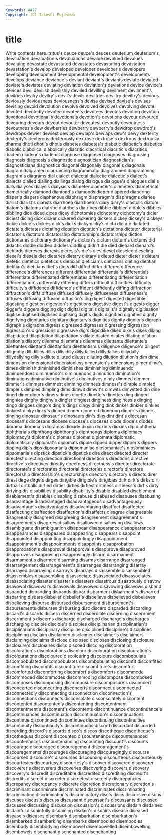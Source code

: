 ```yaml
---
Keywords: 4477 
Copyright: (C) Takeshi Fujisawa
---
```


# title

Write contents here.
tritus's deuce deuce's deuces deuterium deuterium's devaluation devaluation's devaluations devalue
devalued devalues devaluing devastate devastated devastates devastating devastation devastation's develop
developed developer developer's developers developing development developmental development's developments develops
deviance deviance's deviant deviant's deviants deviate deviated deviate's deviates deviating
deviation deviation's deviations device device's devices devil devilish devilishly devilled
devilling devilment devilment's devilries devilry devilry's devil's devils deviltries deviltry
deviltry's devious deviously deviousness deviousness's devise devised devise's devises devising
devoid devolution devolve devolved devolves devolving devote devoted devotedly devotee
devotee's devotees devotes devoting devotion devotional devotional's devotionals devotion's devotions
devour devoured devouring devours devout devouter devoutest devoutly devoutness devoutness's
dew dewberries dewberry dewberry's dewdrop dewdrop's dewdrops dewier dewiest dewlap
dewlap's dewlaps dew's dewy dexterity dexterity's dexterous dexterously dextrose dextrose's
dextrous dextrously dharma dhoti dhoti's dhotis diabetes diabetes's diabetic diabetic's
diabetics diabolic diabolical diabolically diacritic diacritical diacritic's diacritics diadem diadem's
diadems diagnose diagnosed diagnoses diagnosing diagnosis diagnosis's diagnostic diagnostician diagnostician's
diagnosticians diagnostics diagonal diagonally diagonal's diagonals diagram diagramed diagraming diagrammatic
diagrammed diagramming diagram's diagrams dial dialect dialectal dialectic dialectic's dialect's
dialects dialled dialling diallings dialog dialogue dialogue's dialogues dial's dials
dialyses dialysis dialysis's diameter diameter's diameters diametrical diametrically diamond diamond's
diamonds diaper diapered diapering diaper's diapers diaphanous diaphragm diaphragm's diaphragms
diaries diarist diarist's diarists diarrhoea diarrhoea's diary diary's diastolic diatom
diatom's diatoms diatribe diatribe's diatribes dibble dibbled dibble's dibbles dibbling
dice diced dices dicey dichotomies dichotomy dichotomy's dicier diciest dicing
dick dicker dickered dickering dickers dickey dickey's dickeys dickie dickie's
dickies dick's dicks dicky dicky's dicta dictate dictated dictate's dictates
dictating dictation dictation's dictations dictator dictatorial dictator's dictators dictatorship dictatorship's
dictatorships diction dictionaries dictionary dictionary's diction's dictum dictum's dictums did
didactic diddle diddled diddles diddling didn't die died diehard diehard's
diehards diereses dieresis dieresis's die's dies diesel dieseled dieseling diesel's
diesels diet dietaries dietary dietary's dieted dieter dieter's dieters dietetic
dietetics dietetics's dietician dietician's dieticians dieting dietitian dietitian's dietitians diet's
diets diff diffed differ differed difference difference's differences different differential
differential's differentials differentiate differentiated differentiates differentiating differentiation differentiation's differently differing
differs difficult difficulties difficulty difficulty's diffidence diffidence's diffident diffidently diffing
diffraction diffraction's diffs diffuse diffused diffusely diffuseness diffuseness's diffuses diffusing
diffusion diffusion's dig digest digested digestible digesting digestion digestion's digestions
digestive digest's digests digger digger's diggers digging digit digital digitalis
digitalis's digitally digitisation digitise digitised digitises digitising digit's digits dignified
dignifies dignify dignifying dignitaries dignitary dignitary's dignities dignity dignity's digraph
digraph's digraphs digress digressed digresses digressing digression digression's digressions digressive
dig's digs dike diked dike's dikes diking dilapidated dilapidation dilapidation's
dilate dilated dilates dilating dilation dilation's dilatory dilemma dilemma's dilemmas
dilettante dilettante's dilettantes dilettanti dilettantism dilettantism's diligence diligence's diligent diligently
dill dillies dill's dills dilly dillydallied dillydallies dillydally dillydallying dilly's
dilute diluted dilutes diluting dilution dilution's dim dime dimension dimensional
dimensionless dimension's dimensions dimer dime's dimes diminish diminished diminishes diminishing
diminuendo diminuendoes diminuendo's diminuendos diminution diminution's diminutions diminutive diminutive's diminutives
dimly dimmed dimmer dimmer's dimmers dimmest dimming dimness dimness's dimple
dimpled dimple's dimples dimpling dims dimwit dimwit's dimwits dimwitted din
dine dined diner diner's diners dines dinette dinette's dinettes ding
dinged dinghies dinghy dinghy's dingier dingiest dinginess dinginess's dinging dingo
dingoes dingo's ding's dings dingy dining dink dinker dinkier dinkies
dinkiest dinky dinky's dinned dinner dinnered dinnering dinner's dinners dinning
dinosaur dinosaur's dinosaurs din's dins dint dint's diocesan diocesan's diocesans
diocese diocese's dioceses diode diode's diodes diorama diorama's dioramas dioxide
dioxin dioxin's dioxins dip diphtheria diphtheria's diphthong diphthong's diphthongs diploma
diplomacy diplomacy's diploma's diplomas diplomat diplomata diplomatic diplomatically diplomat's diplomats
dipole dipped dipper dipper's dippers dipping dip's dips dipsomania dipsomaniac
dipsomaniac's dipsomaniacs dipsomania's dipstick dipstick's dipsticks dire direct directed directer
directest directing direction directional direction's directions directive directive's directives directly
directness directness's director directorate directorate's directorates directorial directories director's directors
directorship directorship's directorships directory directory's directs direr direst dirge dirge's
dirges dirigible dirigible's dirigibles dirk dirk's dirks dirt dirtball dirtballs
dirtied dirtier dirties dirtiest dirtiness dirtiness's dirt's dirty dirtying dis
disabilities disability disability's disable disabled disablement disablement's disables disabling disabuse
disabused disabuses disabusing disadvantage disadvantaged disadvantageous disadvantageously disadvantage's disadvantages disadvantaging
disaffect disaffected disaffecting disaffection disaffection's disaffects disagree disagreeable disagreeably disagreed
disagreeing disagreement disagreement's disagreements disagrees disallow disallowed disallowing disallows disambiguate
disambiguation disappear disappearance disappearance's disappearances disappeared disappearing disappears disappoint disappointed
disappointing disappointingly disappointment disappointment's disappointments disappoints disapprobation disapprobation's disapproval disapproval's
disapprove disapproved disapproves disapproving disapprovingly disarm disarmament disarmament's disarmed disarming
disarms disarrange disarranged disarrangement disarrangement's disarranges disarranging disarray disarrayed disarraying
disarray's disarrays disassemble disassembled disassembles disassembling disassociate disassociated disassociates disassociating
disaster disaster's disasters disastrous disastrously disavow disavowal disavowal's disavowals disavowed
disavowing disavows disband disbanded disbanding disbands disbar disbarment disbarment's disbarred
disbarring disbars disbelief disbelief's disbelieve disbelieved disbelieves disbelieving disburse disbursed
disbursement disbursement's disbursements disburses disbursing disc discard discarded discarding discard's
discards discern discerned discernible discerning discernment discernment's discerns discharge discharged
discharge's discharges discharging disciple disciple's disciples disciplinarian disciplinarian's disciplinarians disciplinary
discipline disciplined discipline's disciplines disciplining disclaim disclaimed disclaimer disclaimer's disclaimers
disclaiming disclaims disclose disclosed discloses disclosing disclosure disclosure's disclosures disco
discoed discoing discoloration discoloration's discolorations discolour discolouration discolouration's discolourations discoloured
discolouring discolours discombobulate discombobulated discombobulates discombobulating discomfit discomfited discomfiting discomfits
discomfiture discomfiture's discomfort discomforted discomforting discomfort's discomforts discommode discommoded discommodes
discommoding discompose discomposed discomposes discomposing discomposure discomposure's disconcert disconcerted disconcerting
disconcerts disconnect disconnected disconnectedly disconnecting disconnection disconnection's disconnections disconnects disconsolate
disconsolately discontent discontented discontentedly discontenting discontentment discontentment's discontent's discontents discontinuance
discontinuance's discontinuances discontinuation discontinuation's discontinuations discontinue discontinued discontinues discontinuing discontinuities
discontinuity discontinuity's discontinuous discord discordant discorded discording discord's discords disco's
discos discotheque discotheque's discotheques discount discounted discountenance discountenanced discountenances discountenancing
discounting discount's discounts discourage discouraged discouragement discouragement's discouragements discourages discouraging
discouragingly discourse discoursed discourse's discourses discoursing discourteous discourteously discourtesies discourtesy
discourtesy's discover discovered discoverer discoverer's discoverers discoveries discovering discovers discovery
discovery's discredit discreditable discredited discrediting discredit's discredits discreet discreeter discreetest
discreetly discrepancies discrepancy discrepancy's discrete discretion discretionary discretion's discriminant discriminate
discriminated discriminates discriminating discrimination discrimination's discriminatory disc's discs discursive discus
discuses discus's discuss discussant discussant's discussants discussed discusses discussing discussion
discussion's discussions disdain disdained disdainful disdainfully disdaining disdain's disdains disease
diseased disease's diseases disembark disembarkation disembarkation's disembarked disembarking disembarks disembodied
disembodies disembody disembodying disembowel disembowelled disembowelling disembowels disenchant disenchanted disenchanting
